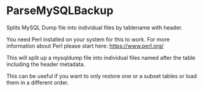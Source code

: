 # ParseMySQLBackup
Splits MySQL Dump file into individual files by tablename with header.

You need Perl installed on your system for this to work.  For more information about Perl please start here: https://www.perl.org/

This will split up a mysqldump file into individual files named after the table including the header metadata.  

This can be useful if you want to only restore one or a subset tables or load them in a different order.
